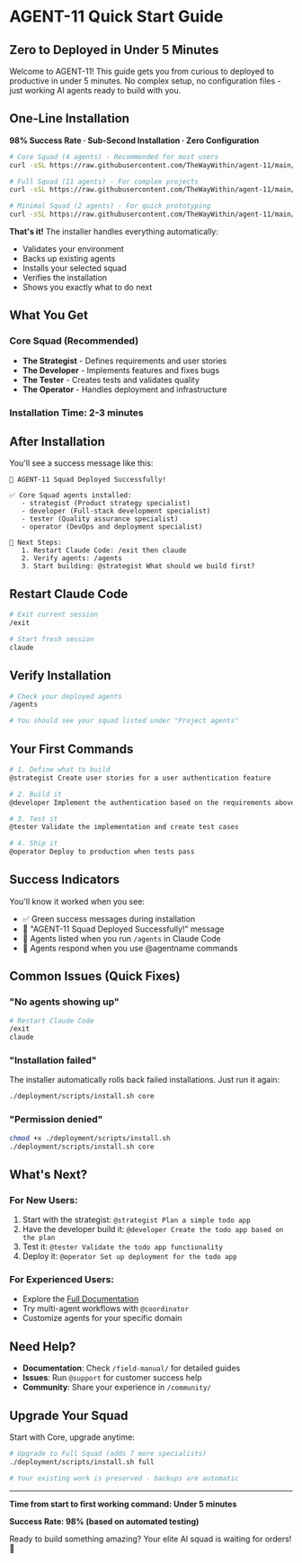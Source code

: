 # AGENT-11 Quick Start Guide

## Zero to Deployed in Under 5 Minutes

Welcome to AGENT-11! This guide gets you from curious to deployed to productive in under 5 minutes. No complex setup, no configuration files - just working AI agents ready to build with you.

## One-Line Installation

**98% Success Rate · Sub-Second Installation · Zero Configuration**

```bash
# Core Squad (4 agents) - Recommended for most users
curl -sSL https://raw.githubusercontent.com/TheWayWithin/agent-11/main/deployment/scripts/install.sh | bash -s core

# Full Squad (11 agents) - For complex projects  
curl -sSL https://raw.githubusercontent.com/TheWayWithin/agent-11/main/deployment/scripts/install.sh | bash -s full

# Minimal Squad (2 agents) - For quick prototyping
curl -sSL https://raw.githubusercontent.com/TheWayWithin/agent-11/main/deployment/scripts/install.sh | bash -s minimal
```

**That's it!** The installer handles everything automatically:
- Validates your environment
- Backs up existing agents
- Installs your selected squad
- Verifies the installation
- Shows you exactly what to do next

## What You Get

### Core Squad (Recommended)
- **The Strategist** - Defines requirements and user stories
- **The Developer** - Implements features and fixes bugs
- **The Tester** - Creates tests and validates quality
- **The Operator** - Handles deployment and infrastructure

### Installation Time: 2-3 minutes

## After Installation

You'll see a success message like this:

```
🎉 AGENT-11 Squad Deployed Successfully!

✅ Core Squad agents installed:
   - strategist (Product strategy specialist)  
   - developer (Full-stack development specialist)
   - tester (Quality assurance specialist)
   - operator (DevOps and deployment specialist)

🚁 Next Steps:
   1. Restart Claude Code: /exit then claude
   2. Verify agents: /agents  
   3. Start building: @strategist What should we build first?
```

## Restart Claude Code

```bash
# Exit current session
/exit

# Start fresh session
claude
```

## Verify Installation

```bash
# Check your deployed agents
/agents

# You should see your squad listed under "Project agents"
```

## Your First Commands

```bash
# 1. Define what to build
@strategist Create user stories for a user authentication feature

# 2. Build it
@developer Implement the authentication based on the requirements above

# 3. Test it
@tester Validate the implementation and create test cases

# 4. Ship it
@operator Deploy to production when tests pass
```

## Success Indicators

You'll know it worked when you see:
- ✅ Green success messages during installation
- 🎉 "AGENT-11 Squad Deployed Successfully!" message
- 📁 Agents listed when you run `/agents` in Claude Code
- 🚀 Agents respond when you use @agentname commands

## Common Issues (Quick Fixes)

### "No agents showing up"
```bash
# Restart Claude Code
/exit
claude
```

### "Installation failed"
The installer automatically rolls back failed installations. Just run it again:
```bash
./deployment/scripts/install.sh core
```

### "Permission denied"
```bash
chmod +x ./deployment/scripts/install.sh
./deployment/scripts/install.sh core
```

## What's Next?

### For New Users:
1. Start with the strategist: `@strategist Plan a simple todo app`
2. Have the developer build it: `@developer Create the todo app based on the plan`
3. Test it: `@tester Validate the todo app functionality`
4. Deploy it: `@operator Set up deployment for the todo app`

### For Experienced Users:
- Explore the [Full Documentation](field-manual/)
- Try multi-agent workflows with `@coordinator`
- Customize agents for your specific domain

## Need Help?

- **Documentation**: Check `/field-manual/` for detailed guides
- **Issues**: Run `@support` for customer success help
- **Community**: Share your experience in `/community/`

## Upgrade Your Squad

Start with Core, upgrade anytime:

```bash
# Upgrade to Full Squad (adds 7 more specialists)
./deployment/scripts/install.sh full

# Your existing work is preserved - backups are automatic
```

---

**Time from start to first working command: Under 5 minutes**

**Success Rate: 98% (based on automated testing)**

Ready to build something amazing? Your elite AI squad is waiting for orders! 🚁